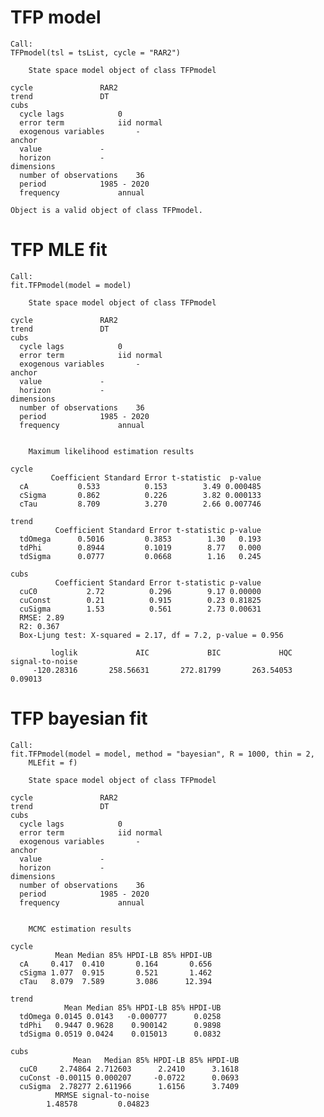 # TFP model

    Call:
    TFPmodel(tsl = tsList, cycle = "RAR2")
    
    	State space model object of class TFPmodel
    
    cycle 				RAR2
    trend 				DT
    cubs
      cycle lags 			0
      error term			iid normal
      exogenous variables		-
    anchor
      value 			-
      horizon 			-
    dimensions
      number of observations	36
      period 			1985 - 2020
      frequency 			annual
    
    Object is a valid object of class TFPmodel.

# TFP MLE fit

    Call:
    fit.TFPmodel(model = model)
    
    	State space model object of class TFPmodel
    
    cycle 				RAR2
    trend 				DT
    cubs
      cycle lags 			0
      error term			iid normal
      exogenous variables		-
    anchor
      value 			-
      horizon 			-
    dimensions
      number of observations	36
      period 			1985 - 2020
      frequency 			annual
    
    
    	Maximum likelihood estimation results
    
    cycle
             Coefficient Standard Error t-statistic  p-value
      cA           0.533          0.153        3.49 0.000485
      cSigma       0.862          0.226        3.82 0.000133
      cTau         8.709          3.270        2.66 0.007746
    
    trend
              Coefficient Standard Error t-statistic p-value
      tdOmega      0.5016         0.3853        1.30   0.193
      tdPhi        0.8944         0.1019        8.77   0.000
      tdSigma      0.0777         0.0668        1.16   0.245
    
    cubs
              Coefficient Standard Error t-statistic p-value
      cuC0           2.72          0.296        9.17 0.00000
      cuConst        0.21          0.915        0.23 0.81825
      cuSigma        1.53          0.561        2.73 0.00631
      RMSE: 2.89
      R2: 0.367
      Box-Ljung test: X-squared = 2.17, df = 7.2, p-value = 0.956
    
             loglik             AIC             BIC             HQC signal-to-noise 
         -120.28316       258.56631       272.81799       263.54053         0.09013 

# TFP bayesian fit

    Call:
    fit.TFPmodel(model = model, method = "bayesian", R = 1000, thin = 2, 
        MLEfit = f)
    
    	State space model object of class TFPmodel
    
    cycle 				RAR2
    trend 				DT
    cubs
      cycle lags 			0
      error term			iid normal
      exogenous variables		-
    anchor
      value 			-
      horizon 			-
    dimensions
      number of observations	36
      period 			1985 - 2020
      frequency 			annual
    
    
    	MCMC estimation results
    
    cycle
              Mean Median 85% HPDI-LB 85% HPDI-UB
      cA     0.417  0.410       0.164       0.656
      cSigma 1.077  0.915       0.521       1.462
      cTau   8.079  7.589       3.086      12.394
    
    trend
                Mean Median 85% HPDI-LB 85% HPDI-UB
      tdOmega 0.0145 0.0143   -0.000777      0.0258
      tdPhi   0.9447 0.9628    0.900142      0.9898
      tdSigma 0.0519 0.0424    0.015013      0.0832
    
    cubs
                  Mean   Median 85% HPDI-LB 85% HPDI-UB
      cuC0     2.74864 2.712603      2.2410      3.1618
      cuConst -0.00115 0.000207     -0.0722      0.0693
      cuSigma  2.78277 2.611966      1.6156      3.7409
              MRMSE signal-to-noise 
            1.48578         0.04823 

